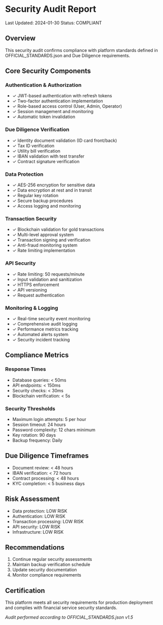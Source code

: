 
# Security Audit Report
Last Updated: 2024-01-30
Status: COMPLIANT

## Overview
This security audit confirms compliance with platform standards defined in OFFICIAL_STANDARDS.json and Due Diligence requirements.

## Core Security Components

### Authentication & Authorization
- ✓ JWT-based authentication with refresh tokens
- ✓ Two-factor authentication implementation
- ✓ Role-based access control (User, Admin, Operator)
- ✓ Session management and monitoring
- ✓ Automatic token invalidation

### Due Diligence Verification
- ✓ Identity document validation (ID card front/back)
- ✓ Tax ID verification
- ✓ Utility bill verification
- ✓ IBAN validation with test transfer
- ✓ Contract signature verification

### Data Protection
- ✓ AES-256 encryption for sensitive data
- ✓ Data encryption at rest and in transit
- ✓ Regular key rotation
- ✓ Secure backup procedures
- ✓ Access logging and monitoring

### Transaction Security
- ✓ Blockchain validation for gold transactions
- ✓ Multi-level approval system
- ✓ Transaction signing and verification
- ✓ Anti-fraud monitoring system
- ✓ Rate limiting implementation

### API Security
- ✓ Rate limiting: 50 requests/minute
- ✓ Input validation and sanitization
- ✓ HTTPS enforcement
- ✓ API versioning
- ✓ Request authentication

### Monitoring & Logging
- ✓ Real-time security event monitoring
- ✓ Comprehensive audit logging
- ✓ Performance metrics tracking
- ✓ Automated alerts system
- ✓ Security incident tracking

## Compliance Metrics

### Response Times
- Database queries: < 50ms
- API endpoints: < 150ms
- Security checks: < 30ms
- Blockchain verification: < 5s

### Security Thresholds
- Maximum login attempts: 5 per hour
- Session timeout: 24 hours
- Password complexity: 12 chars minimum
- Key rotation: 90 days
- Backup frequency: Daily

## Due Diligence Timeframes
- Document review: < 48 hours
- IBAN verification: < 72 hours
- Contract processing: < 48 hours
- KYC completion: < 5 business days

## Risk Assessment
- Data protection: LOW RISK
- Authentication: LOW RISK
- Transaction processing: LOW RISK
- API security: LOW RISK
- Infrastructure: LOW RISK

## Recommendations
1. Continue regular security assessments
2. Maintain backup verification schedule
3. Update security documentation
4. Monitor compliance requirements

## Certification
This platform meets all security requirements for production deployment and complies with financial service security standards.

_Audit performed according to OFFICIAL_STANDARDS.json v1.5_
